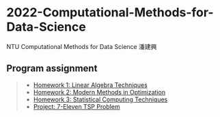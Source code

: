 # 2022-Computational-Methods-for-Data-Science
NTU
Computational Methods for Data Science 潘建興

## Program assignment
>* [Homework 1: Linear Algebra Techniques](/HW1)
>* [Homework 2: Modern Methods in Optimization](/HW2)
>* [Homework 3: Statistical Computing Techniques](/HW3)
>* [Project: 7-Eleven TSP Problem](/project)
